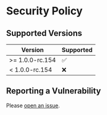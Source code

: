 # Security Policy

## Supported Versions

| Version          | Supported          |
| ---------------- | ------------------ |
| >= 1.0.0-rc.154  | :white_check_mark: |
| < 1.0.0-rc.154   | :x:                |

## Reporting a Vulnerability

Please [open an issue](https://github.com/pengzhanbo/vuepress-theme-plume/issues/new?assignees=pengzhanbo&title=%5BSecurity%5D).
